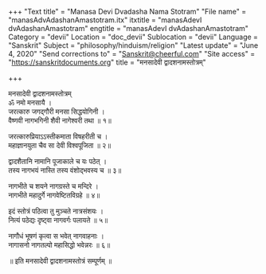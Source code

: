 +++
"Text title" = "Manasa Devi Dvadasha Nama Stotram"
"File name" = "manasAdvAdashanAmastotram.itx"
itxtitle = "manasAdevI dvAdashanAmastotram"
engtitle = "manasAdevI dvAdashanAmastotram"
Category = "devii"
Location = "doc_devii"
Sublocation = "devii"
Language = "Sanskrit"
Subject = "philosophy/hinduism/religion"
"Latest update" = "June 4, 2020"
"Send corrections to" = "Sanskrit@cheerful.com"
"Site access" = "https://sanskritdocuments.org"
title = "मनसादेवी द्वादशनामस्तोत्रम्"

+++
  
 मनसादेवी द्वादशनामस्तोत्रम्   
ॐ नमो मनसायै ।  
जरत्कारु जगद्गौरी मनसा सिद्धयोगिनी ।  
वैष्णवी नागभगिनी शैवी नागेश्वरी तथा ॥ १॥  
  
जरत्कारुप्रियाऽऽस्तीकमाता विषहरीती च ।  
महाज्ञानयुता चैव सा देवी विश्वपूजिता ॥ २॥  
  
द्वादशैतानि नामानि पूजाकाले च यः पठेत् ।  
तस्य नागभयं नास्ति तस्य वंशोद्भवस्य च ॥ ३॥  
  
नागभीते च शयने नागग्रस्ते च मन्दिरे ।  
नागभीते महादुर्गे नागवेष्टितविग्रहे ॥ ४॥  
  
इदं स्तोत्रं पठित्वा तु मुञ्चते नात्रसंशयः ।  
नित्यं पठेद्यः दृष्ट्वा नागवर्गः पलायते ॥ ५॥  
  
नागौधं भूषणं कृत्वा स भवेत् नागवाहनाः ।  
नागासनो नागतल्पो महासिद्धो भवेन्नरः ॥ ६॥  
  
॥ इति मनसादेवी द्वादशनामस्तोत्रं सम्पूर्णम् ॥  
  
  
  
